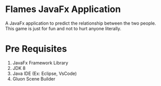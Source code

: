 # Flames JavaFx Application
A JavaFx application to predict the relationship between the two people. This game is just for fun and not to hurt anyone literally.

# Pre Requisites
1. JavaFx Framework Library
2. JDK 8
3. Java IDE (Ex: Eclipse, VsCode)
4. Gluon Scene Builder
